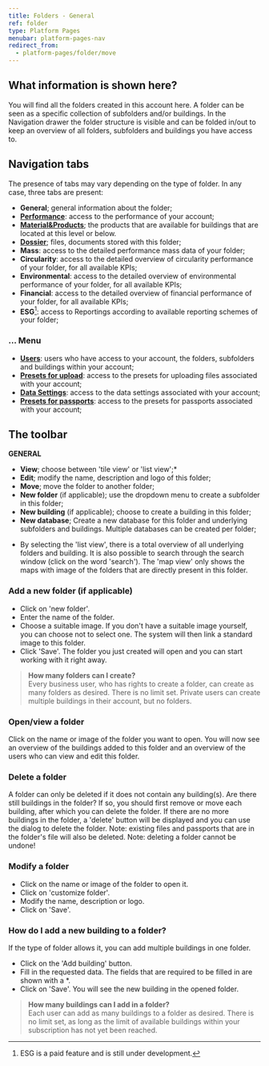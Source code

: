 ```yaml
---
title: Folders - General
ref: folder
type: Platform Pages
menubar: platform-pages-nav
redirect_from:
  - platform-pages/folder/move
---
```


## What information is shown here?
You will find all the folders created in this account here. A folder can be seen as a specific collection of subfolders and/or buildings. In the Navigation drawer the folder structure is visible and can be folded in/out to keep an overview of all folders, subfolders and buildings you have access to.

## Navigation tabs
The presence of tabs may vary depending on the type of folder. In any case, three tabs are present:
- **General**; general information about the folder;
- **[Performance](../account/performance.md)**: access to the performance of your account;
- **[Material&Products](../account/materials.md)**; the products that are available for buildings that are located at this level or below.
- **[Dossier](./files.md)**; files, documents stored with this folder;
- **Mass**: access to the detailed performance mass data of your folder;
- **Circularity**: access to the detailed overview of circularity performance of your folder, for all available KPIs;
- **Environmental**: access to the detailed overview of environmental performance of your folder, for all available KPIs;
- **Financial**: access to the detailed overview of financial performance of your folder, for all available KPIs;
- **ESG**[^1]: access to Reportings according to available reporting schemes of your folder;

### ... Menu
- **[Users](.users.md)**: users who have access to your account, the folders, subfolders and buildings within your account;
- **[Presets for upload](../account/uploadpresets.md)**: access to the presets for uploading files associated with your account;
- **[Data Settings](../account/datasettings.md)**: access to the data settings associated with your account;
- **[Presets for passports](../account/passportpresets.md)**: access to the presets for passports associated with your account;


## The toolbar

**GENERAL**
- **View**; choose between 'tile view' or 'list view';* 
- **Edit**; modify the name, description and logo of this folder;
- **Move**; move the folder to another folder;
- **New folder** (if applicable); use the dropdown menu to create a subfolder in this folder;
- **New building** (if applicable); choose to create a building in this folder;
- **New database**; Create a new database for this folder and underlying subfolders and buildings. Multiple databases can be created per folder;


* By selecting the 'list view', there is a total overview of all underlying folders and building. It is also possible to search through the search window (click on the word 'search'). The 'map view' only shows the maps with image of the folders that are directly present in this folder.

### Add a new folder (if applicable)
- Click on 'new folder'.
- Enter the name of the folder.
- Choose a suitable image. If you don't have a suitable image yourself, you can choose not to select one. The system will then link a standard image to this folder.
- Click 'Save'. The folder you just created will open and you can start working with it right away.

>**How many folders can I create?**  
> Every business user, who has rights to create a folder, can create as many folders as desired. There is no limit set. Private users can create multiple buildings in their account, but no folders.


### Open/view a folder
Click on the name or image of the folder you want to open. You will now see an overview of the buildings added to this folder and an overview of the users who can view and edit this folder.


### Delete a folder
A folder can only be deleted if it does not contain any building(s). Are there still buildings in the folder? If so, you should first remove or move each building, after which you can delete the folder. If there are no more buildings in the folder, a 'delete' button will be displayed and you can use the dialog to delete the folder. Note: existing files and passports that are in the folder's file will also be deleted. Note: deleting a folder cannot be undone!


### Modify a folder
- Click on the name or image of the folder to open it.
- Click on 'customize folder'.
- Modify the name, description or logo.
- Click on 'Save'.


### How do I add a new building to a folder?
If the type of folder allows it, you can add multiple buildings in one folder.

- Click on the 'Add building' button.
- Fill in the requested data. The fields that are required to be filled in are shown with a *.
- Click on 'Save'. You will see the new building in the opened folder.

>**How many buildings can I add in a folder?**  
>Each user can add as many buildings to a folder as desired. There is no limit set, as long as the limit of available buildings within your subscription has not yet been reached.

[^1]: ESG is a paid feature and is still under development.